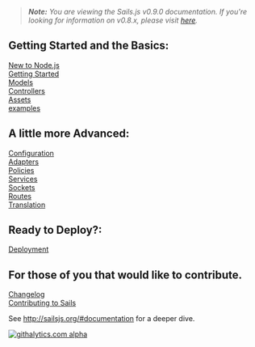 > _**Note:** You are viewing the Sails.js v0.9.0 documentation.  If you're looking for information on v0.8.x, please visit [here](http://08x.sailsjs.org)._

<!--
Building Your Own Adapters
Controllers
Database Support
examples
Guide: Login Example
Guide: Passport auth example
Guide: Sockets
Home
Models
Policies
Routes
Services
Views
What Is Sails
-->
## Getting Started and the Basics:

[New to Node.js](/new-to-nodejs.md)  
[Getting Started](/balderdashy/sails/wiki/Getting-started)  
[Models](/balderdashy/sails/wiki/models)  
[Controllers](/balderdashy/sails/wiki/controllers)  
[Assets](/balderdasy/sails/wiki/assets)  
[examples](/balderdashy/sails/wiki/examples)  

## A little more Advanced:

[Configuration](/balderdashy/sails/wiki/configuration)  
[Adapters](/balderdashy/sails/wiki/adapters)  
[Policies](/balderdashy/sails/wiki/policies)  
[Services](/balderdashy/sails/wiki/services)  
[Sockets](/balderdashy/sails/wiki/sockets)  
[Routes](/balderdashy/sails/wiki/routes)  
[Translation](/balderdashy/sails/wiki/translation)

## Ready to Deploy?:

[Deployment](/balderdashy/sails/wiki/deployment)  

## For those of you that would like to contribute.

[Changelog](/balderdashy/sails/wiki/changelog)  
[Contributing to Sails](/balderdashy/sails/wiki/Contributing-to-Sails)  

See http://sailsjs.org/#documentation for a deeper dive.

[![githalytics.com alpha](https://cruel-carlota.pagodabox.com/8acf2fc2ca0aca8a3018e355ad776ed7 "githalytics.com")](http://githalytics.com/balderdashy/sails/wiki/home)
